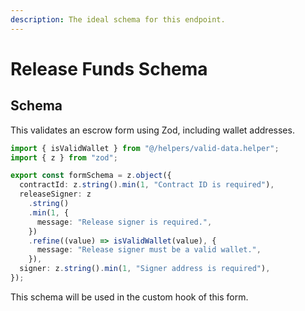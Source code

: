 ```yaml
---
description: The ideal schema for this endpoint.
---
```


# Release Funds Schema

## Schema

This validates an escrow form using Zod, including wallet addresses.

```typescript
import { isValidWallet } from "@/helpers/valid-data.helper";
import { z } from "zod";

export const formSchema = z.object({
  contractId: z.string().min(1, "Contract ID is required"),
  releaseSigner: z
    .string()
    .min(1, {
      message: "Release signer is required.",
    })
    .refine((value) => isValidWallet(value), {
      message: "Release signer must be a valid wallet.",
    }),
  signer: z.string().min(1, "Signer address is required"),
});

```

This schema will be used in the custom hook of this form.
